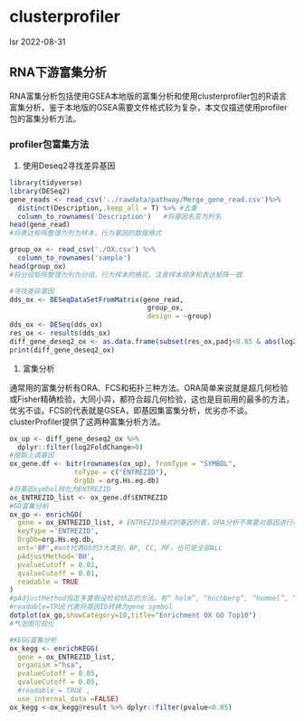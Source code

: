 clusterprofiler
================
lsr
2022-08-31

## RNA下游富集分析

RNA富集分析包括使用GSEA本地版的富集分析和使用clusterprofiler包的R语言富集分析，鉴于本地版的GSEA需要文件格式较为复杂，本文仅描述使用profiler包的富集分析方法。

### profiler包富集方法

1.  使用Deseq2寻找差异基因

``` r
library(tidyverse)
library(DESeq2)
gene_reads <- read_csv('../rawdata/pathway/Merge_gene_read.csv')%>% 
  distinct(Description,.keep_all = T) %>% #去重
  column_to_rownames('Description')   #将基因名变为列名
head(gene_read)
#将表达矩阵整理为列为样本，行为基因的数据格式
```

``` r
group_ox <- read_csv('./OX.csv') %>% 
  column_to_rownames('sample')
head(group_ox)
#将分组矩阵整理为列为分组，行为样本的格式，注意样本顺序和表达矩阵一致
```

``` r
#寻找差异基因
dds_ox <- DESeqDataSetFromMatrix(gene_read,
                                  group_ox,
                                  design = ~group)
dds_ox <- DESeq(dds_ox)
res_ox <- results(dds_ox)
diff_gene_deseq2_ox <- as.data.frame(subset(res_ox,padj<0.05 & abs(log2FoldChange)>=1))
print(diff_gene_deseq2_ox)
```

1.  富集分析

通常用的富集分析有ORA、FCS和拓扑三种方法。ORA简单来说就是超几何检验或Fisher精确检验，大同小异，都符合超几何检验，这也是目前用的最多的方法，优劣不谈。FCS的代表就是GSEA，即基因集富集分析，优劣亦不谈。clusterProfiler提供了这两种富集分析方法。

``` r
ox_up <- diff_gene_deseq2_ox %>% 
  dplyr::filter(log2FoldChange>0)
#提取上调基因
ox_gene.df <- bitr(rownames(ox_up), fromType = "SYMBOL",
                toType = c("ENTREZID"),
                OrgDb = org.Hs.eg.db)
#将基因symbol转化为ENTREZID
ox_ENTREZID_list <- ox_gene.df$ENTREZID
#GO富集分析
ox_go <- enrichGO(
  gene = ox_ENTREZID_list, # ENTREZID格式的基因列表，ORA分析不需要对基因进行排序
  keyType ='ENTREZID',
  OrgDb=org.Hs.eg.db,
  ont='BP',#ont代表GO的3大类别，BP, CC, MF，也可是全部ALL
  pAdjustMethod='BH',
  pvalueCutoff = 0.01,
  qvalueCutoff = 0.01,
  readable = TRUE
)
#pAdjustMethod指定多重假设检验矫正的方法，有“ holm”, “hochberg”, “hommel”, “bonferroni”, “BH”, “BY”, “fdr”, “none”中的一种
#readable=TRUE代表将基因ID转换为gene symbol
dotplot(ox_go,showCategory=10,title="Enrichment OX GO Top10")
#气泡图可视化
```

``` r
#KEGG富集分析
ox_kegg <- enrichKEGG(
  gene = ox_ENTREZID_list,
  organism ="hsa",
  pvalueCutoff = 0.05,
  qvalueCutoff = 0.05,
  #readable = TRUE ,
  use_internal_data =FALSE)
ox_kegg <-ox_kegg@result %>% dplyr::filter(pvalue<0.05)
```
